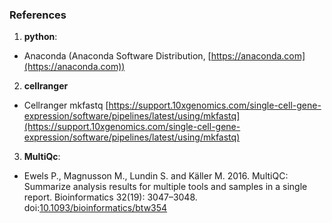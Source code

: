 ### References

1. **python**:
  * Anaconda (Anaconda Software Distribution, [https://anaconda.com](https://anaconda.com))

2. **cellranger**
  * Cellranger mkfastq [https://support.10xgenomics.com/single-cell-gene-expression/software/pipelines/latest/using/mkfastq](https://support.10xgenomics.com/single-cell-gene-expression/software/pipelines/latest/using/mkfastq)

3. **MultiQc**:
  * Ewels P., Magnusson M., Lundin S. and Käller M. 2016. MultiQC: Summarize analysis results for multiple tools and samples in a single report. Bioinformatics 32(19): 3047–3048. doi:[10.1093/bioinformatics/btw354](https://dx.doi.org/10.1093/bioinformatics/btw354)
